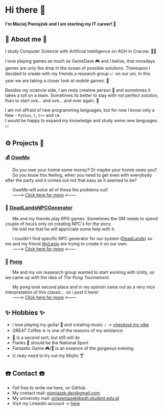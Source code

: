 # Hi there 👋

#### I'm Maciej Pieniążek and I am starting my IT career! 🥳

## 📜 About me 📜
  I study Computer Sciencie with Artificial Intelligence on AGH in Cracow. 👨‍🎓
  
  I love playing games as much as GameDave 🎮 and I belive, that novadays games are only the drop in the ocean of possible solutions. Thereupon I decided to create with my friends a research group 📈 on our uni. In this year we are taking a closer look at mobile games. 📱
  
  Besides my sciencie side, I am realy creative person 🤯 and sometimes it takes a toll on a team. Sometimes its better to stay with not perfect solution, than to start ove... and ove... and over again. 🔁
  
  I am not affraid of new programming languages, but for now I know only a fiew - ```Python```, ```C```, ```C++``` and ```C#```.
  <br> I would be happy to expand my knowledge and study some new languages.📈

## ⚙️ Projects 🔨
  ### 💰 [OweMe](https://github.com/Maciexpol/OweMe)
   &nbsp;&nbsp;&nbsp;&nbsp;&nbsp;&nbsp;Do you owe your homie some money? Or maybe your homie owes you?
   <br>&nbsp;&nbsp;&nbsp;&nbsp;&nbsp;&nbsp;Do you know this feeling, when you need to get even with everybody after the party and it comes out not that easy as it seemed to be?
   
   &nbsp;&nbsp;&nbsp;&nbsp;&nbsp;&nbsp;OweMe will solve all of these the problems out!
   <br>&nbsp;&nbsp;&nbsp;&nbsp;&nbsp;&nbsp;---> [Click here for more](https://github.com/Maciexpol/OweMe) <---
  
  ### 🎲 [DeadLandsNPCGenerator](https://github.com/Maciexpol/DeadLandsNPCGenerator)
  &nbsp;&nbsp;&nbsp;&nbsp;&nbsp;&nbsp;Me and my friends play RPG games. Sometimes the GM needs to spend couple of hours only on creating NPC's for the story.
  <br>&nbsp;&nbsp;&nbsp;&nbsp;&nbsp;&nbsp;He told me that he will appriciate some help with it.
  
  &nbsp;&nbsp;&nbsp;&nbsp;&nbsp;&nbsp;I couldn't find specific NPC generator for our system ([DeadLands](https://en.wikipedia.org/wiki/Deadlands)) so me and my friend [@vLesio](https://github.com/vLesio) are trying to create it on our own.
  <br>&nbsp;&nbsp;&nbsp;&nbsp;&nbsp;&nbsp;---> [Click here for more](https://github.com/Maciexpol/DeadLandsNPCGenerator) <---
  
  ### 🏓 [Pong]()
   &nbsp;&nbsp;&nbsp;&nbsp;&nbsp;&nbsp;Me and my uni reasearch group wanted to start working with Unity, so we came up with the idea of *The Pong Tournament*.
   
   &nbsp;&nbsp;&nbsp;&nbsp;&nbsp;&nbsp;My pong took second place and in my opinion came out as a very nice interpretation of this classic... so i post it here!
   <br>&nbsp;&nbsp;&nbsp;&nbsp;&nbsp;&nbsp;---> [Click here for more]() <---

## ✨ Hobbies ✨ 
  * I love playing my guitar 🎸 and creating music 🎶 -> [checkout my vibe](https://www.youtube.com/watch?v=jzdW4ejnq6Y)
  * *GREAT* Coffee ☕ is one of the reasons of my existance
  * 🧉 is a second sort, but still will do
  * Flanks 🍺 should be the National Sport
  * Fantastic Game 🎮/🎲 is an essence of the gorgeous evening
  * U realy need to try out my Mojito 🍸

## ☎️ Contact ☎️
  * Fell free to write me here, on GitHub
  * My contact mail: pieniazek.dev@gmail.com
  * My university mail: empieniazek@agh.student.edu.pl
  * Visit my LinkedIn account -> [here](https://www.linkedin.com/in/maciej-pieniążek-697942230/)
  
<!-- ## 🤡 Socials 🤡 -->
